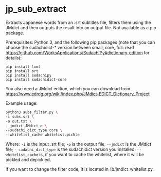 # jp_sub_extract

Extracts Japanese words from an .srt subtitles file, filters them using the JMdict and then outputs the result into an output file.
Not available as a pip package.

Prerequisites:
Python 3, and the following pip packages (note that you can choose the sudachidict-* version between small, core, full: read https://github.com/WorksApplications/SudachiPy#dictionary-edition for details):
```
pip install lxml
pip install srt
pip install sudachipy
pip install sudachidict-core
```

You also need a JMdict edition, which you can download from https://www.edrdg.org/wiki/index.php/JMdict-EDICT_Dictionary_Project

Example usage:

```bash
python3 subs_filter.py \
-i subs.srt \
-o out.txt \
--jmdict JMdict_e \
--sudachi_dict_type core \
--whitelist_cache whitelist.pickle
```

Where:
`-i` is the input .srt file;
`-o` is the output file;
`--jmdict` is the JMdict file;
`--sudachi_dict_type` is the sudachidict version you installed;
`--whitelist_cache` is, if you want to cache the whitelist, where it will be pickled and depickled.

If you want to change the filter code, it is located in lib/jmdict_whitelist.py.
